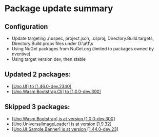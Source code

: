 # Package update summary
## Configuration
- Update targeting .nuspec, project.json, .csproj, Directory.Build.targets, Directory.Build.props files under D:\a\1\s
- Using NuGet packages from NuGet.org (limited to packages owned by nventive)
- Using target version dev, then stable
## Updated 2 packages:
- [[Uno.UI] to [1.46.0-dev.2340]](https://www.nuget.org/packages/Uno.UI/1.46.0-dev.2340)
- [[Uno.Wasm.Bootstrap.Cli] to [1.0.0-dev.300]](https://www.nuget.org/packages/Uno.Wasm.Bootstrap.Cli/1.0.0-dev.300)
## Skipped 3 packages:
- [[Uno.Wasm.Bootstrap] is at version [1.0.0-dev.300]](https://www.nuget.org/packages/Uno.Wasm.Bootstrap/1.0.0-dev.300)
- [[Uno.UniversalImageLoader] is at version [1.9.32]](https://www.nuget.org/packages/Uno.UniversalImageLoader/1.9.32)
- [[Uno.UI.Sample.Banner] is at version [1.44.0-dev.23]](https://www.nuget.org/packages/Uno.UI.Sample.Banner/1.44.0-dev.23)
